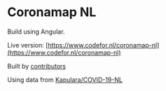 # Coronamap NL

Build using Angular.

Live version: [https://www.codefor.nl/coronamap-nl](https://www.codefor.nl/coronamap-nl)

Built by [contributors](https://github.com/codefornl/coronamap-nl/graphs/contributors)

Using data from [Kapulara/COVID-19-NL](https://github.com/Kapulara/COVID-19-NL)
